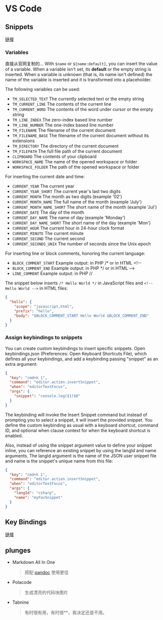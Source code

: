 # VS Code

## Snippets

[链接](https://code.visualstudio.com/docs/editor/userdefinedsnippets)

### Variables

直接从官网复制的...
With `$name` or `${name:default}`, you can insert the value of a variable. When a variable isn't set, its **default** or the empty string is inserted. When a variable is unknown (that is, its name isn't defined) the name of the variable is inserted and it is transformed into a placeholder.

The following variables can be used:

- `TM_SELECTED_TEXT` The currently selected text or the empty string
- `TM_CURRENT_LINE` The contents of the current line
- `TM_CURRENT_WORD` The contents of the word under cursor or the empty string
- `TM_LINE_INDEX` The zero-index based line number
- `TM_LINE_NUMBER` The one-index based line number
- `TM_FILENAME` The filename of the current document
- `TM_FILENAME_BASE` The filename of the current document without its extensions
- `TM_DIRECTORY` The directory of the current document
- `TM_FILEPATH` The full file path of the current document
- `CLIPBOARD` The contents of your clipboard
- `WORKSPACE_NAME` The name of the opened workspace or folder
- `WORKSPACE_FOLDER` The path of the opened workspace or folder

For inserting the current date and time:

- `CURRENT_YEAR` The current year
- `CURRENT_YEAR_SHORT` The current year's last two digits
- `CURRENT_MONTH` The month as two digits (example '02')
- `CURRENT_MONTH_NAME` The full name of the month (example 'July')
- `CURRENT_MONTH_NAME_SHORT` The short name of the month (example 'Jul')
- `CURRENT_DATE` The day of the month
- `CURRENT_DAY_NAME` The name of day (example 'Monday')
- `CURRENT_DAY_NAME_SHORT` The short name of the day (example 'Mon')
- `CURRENT_HOUR` The current hour in 24-hour clock format
- `CURRENT_MINUTE` The current minute
- `CURRENT_SECOND` The current second
- `CURRENT_SECONDS_UNIX` The number of seconds since the Unix epoch

For inserting line or block comments, honoring the current language:

- `BLOCK_COMMENT_START` Example output: in PHP /* or in HTML <!--
- `BLOCK_COMMENT_END` Example output: in PHP */ or in HTML -->
- `LINE_COMMENT` Example output: in PHP //

The snippet below inserts `/* Hello World */` in JavaScript files and `<!-- Hello World -->` in HTML files:

```json
{
  "hello": {
    "scope": "javascript,html",
    "prefix": "hello",
    "body": "$BLOCK_COMMENT_START Hello World $BLOCK_COMMENT_END"
  }
}
```

### Assign keybindings to snippets

You can create custom keybindings to insert specific snippets. Open keybindings.json (Preferences: Open Keyboard Shortcuts File), which defines all your keybindings, and add a keybinding passing "snippet" as an extra argument:

```json
{
  "key": "cmd+k 1",
  "command": "editor.action.insertSnippet",
  "when": "editorTextFocus",
  "args": {
    "snippet": "console.log($1)$0"
  }
}
```

The keybinding will invoke the Insert Snippet command but instead of prompting you to select a snippet, it will insert the provided snippet. You define the custom keybinding as usual with a keyboard shortcut, command ID, and optional when clause context for when the keyboard shortcut is enabled.

Also, instead of using the snippet argument value to define your snippet inline, you can reference an existing snippet by using the langId and name arguments. The langId argument is the name of the JSON user snippet file and name is the snippet's unique name from this file:

```json
{
  "key": "cmd+k 1",
  "command": "editor.action.insertSnippet",
  "when": "editorTextFocus",
  "args": {
    "langId": "csharp",
    "name": "myFavSnippet"
  }
}
```

## Key Bindings

[链接](https://code.visualstudio.com/docs/getstarted/keybindings)

## plunges

- Markdown All In One
  > 搭配 [pandoc](https://www.pandoc.org/) 使用更佳
- Polacode
  > 生成漂亮的代码块图片
- Tabnine
  > 有时很有用，有时很**，我决定还是不用。
